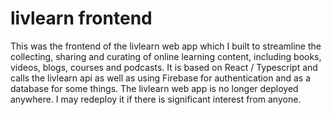 # livlearn frontend

This was the frontend of the livlearn web app which I built to streamline the collecting, sharing and curating of online learning content, including books, videos, blogs, courses and podcasts. It is based on React / Typescript and calls the livlearn api as well as using Firebase for authentication and as a database for some things. The livlearn web app is no longer deployed anywhere. I may redeploy it if there is significant interest from anyone.
